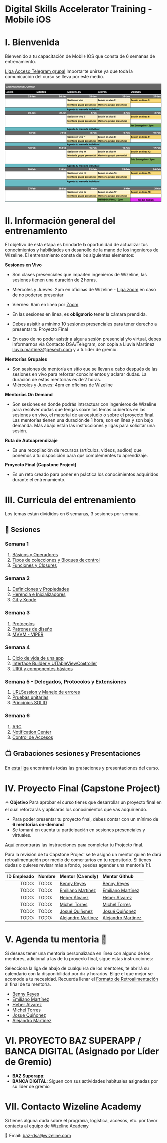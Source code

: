 # Digital Skills Accelerator Training - Mobile iOS

# I. Bienvenida
Bienvenido a tu capacitación de Mobile IOS que consta de 6 semanas de entrenamiento.

[Liga Acceso Telegram grupal](https://t.me/+X-iTEuVt3eE3MTgx)
Importante unirse ya que toda la comunicación del curso se lleva por este medio.

![Calendario Bloque 3](https://github.com/wizelineacademy/BAZiOS3-2022/blob/main/Calendario%20Bloque%203%20iOS.png)


# II. Información general del entrenamiento
El objetivo de esta etapa es brindarte la oportunidad de actualizar tus conocimientos y habilidades en desarrollo de la mano de los ingenieros de Wizeline. El entrenamiento consta de los siguientes elementos: 

**Sesiones en Vivo** 
- Son clases presenciales que imparten ingenieros de Wizeline, las sesiones tienen una duración de 2 horas.
- Miércoles y Jueves: 2pm en oficinas de Wizeline - [Liga zoom](https://wizeline.zoom.us/j/85973272972) en caso de no poderse presentar
- Viernes: 9am en línea por [Zoom](https://wizeline.zoom.us/j/85973272972)

- En las sesiones en línea, es **obligatorio** tener la cámara prendida.
- Debes asisitir a mínimo 10 sesiones presenciales para tener derecho a presentar tu Proyecto Final
- En caso de no poder asistir a alguna sesión presencial y/o virtual, debes informarnos vía Contacto DSA/Telegram, con copia a Lluvia Martínez lluvia.martinez@gesech.com y a tu líder de gremio. 

**Mentorías Grupales**
- Son sesiones de mentoría en sitio que se llevan a cabo después de las sesiones en vivo para reforzar conocimientos y aclarar dudas. La duración de estas mentorías es de 2 horas.
- Miércoles y Jueves: 4pm en oficinas de Wizeline

**Mentorías On Demand**
- Son sesiones en donde podrás interactuar con ingenieros de Wizeline para resolver dudas que tengas sobre los temas cubiertos en las sesiones en vivo, el material de autoestudio o sobre el proyecto final. Las mentorías tienen una duración de 1 hora, son en línea y son bajo demanda. Más abajo están las instrucciones y ligas para solicitar una sesión.

**Ruta de Autoaprendizaje**
- Es una recopilación de recursos (artículos, videos, audios) que ponemos a tu disposición para que complementes tu aprendizaje.

**Proyecto Final (Capstone Project)**
- Es un reto creado para poner en práctica los conocimientos adquiridos durante el entrenamiento. 

# III. Curricula del entrenamiento
Los temas están divididos en 6 semanas, 3 sesiones por semana. 

## :bookmark_tabs: Sesiones

### Semana 1
   1. [Básicos y Operadores](curso/semana_1/sesion_1)
   2. [Tipos de colecciones y Bloques de control](curso/semana_1/sesion_2)
   3. [Funciones y Closures](curso/semana_1/sesion_3)

### Semana 2 
   1. [Definiciones y Propiedades](curso/semana_2/sesion_1)
   2. [Herencia e Inicializadores](curso/semana_2/sesion_2)
   3. [Git y Xcode](curso/semana_2/sesion_3)

### Semana 3
   1. [Protocolos](hcurso/semana_3/sesion_1)
   2. [Patrones de diseño](curso/semana_3/sesion_2)
   3. [MVVM - VIPER](curso/semana_3/sesion_3)
   
### Semana 4
   1. [Ciclo de vida de una app](curso/semana_4/sesion_1)
   2. [Interface Builder y UITableViewController](curso/semana_4/sesion_2)
   3. [UIKit y componentes básicos](curso/semana_4/sesion_3)

### Semana 5 - Delegados, Protocolos y Extensiones
   1. [URLSession y Manejo de errores](curso/semana_5/sesion_1)
   2. [Pruebas unitarias](curso/semana_5/sesion_2)
   3. [Principios SOLID](curso/semana_5/sesion_3)

### Semana 6
   1. [ARC](curso/semana_6/sesion_1)
   2. [Notification Center](curso/semana_6/sesion_2)
   3. [Control de Accesos](curso/semana_6/sesion_3)

## 📺 Grabaciones sesiones y Presentaciones

En [esta liga](/Grabaciones_y_Presentaciones.md) encontrarás todas las grabaciones y presentaciones del curso.


# IV. Proyecto Final (Capstone Project)
✴️ **Objetivo**
Para aprobar el curso tienes que desarrollar un proyecto final en el cual reforzarás y aplicarás los conocimientos que vas adquiriendo.
- Para poder presentar tu proyecto final, debes contar con un mínimo de **6 mentorías on-demand**
- Se tomará en cuenta tu participación en sesiones presenciales y virtuales. 

[Aquí](https://github.com/wizelineacademy/baz-ios-project-c3-2022) encontrarás las instrucciones para completar tu Projecto final.

Para la revisión de tu Capstone Project se te asignó un mentor quien te dará retroalimentación por medio de comentarios en tu repositorio. Si tienes dudas o quieres revisar más a fondo, puedes agendar una mentoría 1:1.

| ID Empleado | Nombre                  | Mentor (Calendly)           | Mentor Github                |
| ----------: | :---------------------- | :-------------------------- | :--------------------------
| TODO:       | TODO:                   | [Benny Reyes]()| [Benny Reyes](https://github.com/BennyWz) |
| TODO:       | TODO:                   | [Emiliano Martínez]()| [Emiliano Martínez](https://github.com/mtorres0)          |
| TODO:       | TODO:                   | [Heber Álvarez]()| [Heber Álvarez](https://github.com/mtorres0)              |
| TODO:       | TODO:                   | [Michel Torres]()| [Michel Torres](https://github.com/mtorres0)              |
| TODO:       | TODO:                   | [Josué Quiñonez]()| [Josué Quiñonez](https://github.com/JosueQuinonesRivera)  |
| TODO:       | TODO:                   | [Alejandro Martinez]()| [Alejandro Martinez](https://github.com/alejandrombWize)  |


# V. Agenda tu mentoria 📆
Si deseas tener una mentoria personalizada en línea con alguno de los mentores, adicional a las de tu proyecto final, sigue estas instrucciones:

Selecciona la liga de abajo de cualquiera de los mentores, te abrirá su calendario con la disponibilidad por día y horarios. Elige el que mejor se acomode a tu necesidad.
Recuerda llenar el [Formato de Retroalimentación](https://forms.gle/zPhAwxjx11aJfWSw8) al final de tu mentoría.

- [Benny Reyes](https://calendly.com/benny-reyes/baz-mentoria-1-1%7C)
- [Emiliano Martínez](https://calendly.com/emi-mtz)
- [Heber Álvarez](https://calendly.com/heber-alvarez/baz-mentoria-1-1)
- [Michel Torres](https://calendly.com/michel-torres-alonso/baz-mentoria-1-1)
- [Josue Quiñonez](https://calendly.com/josue-quinones-rivera/baz-mentoria-online-on-demand)
- [Alejandro Martinez](https://calendly.com/alejandro-mb/mentorias-baz)


# VI. PROYECTO BAZ SUPERAPP / BANCA DIGITAL (Asignado por Líder de Gremio)

- **BAZ Superapp**: 
- **BANCA DIGITAL**: Siguen con sus actividades habituales asignadas por su líder de gremio


# VII. Contacto Wizeline Academy
Si tienes alguna duda sobre el programa, logística, accesos, etc. por favor contacta al equipo de Wizeline Academy

:email: Email: [baz-dsa@wizeline.com](baz-dsa@wizeline.com)
